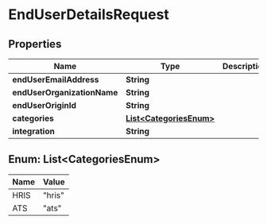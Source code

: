 

# EndUserDetailsRequest

## Properties

Name | Type | Description | Notes
------------ | ------------- | ------------- | -------------
**endUserEmailAddress** | **String** |  | 
**endUserOrganizationName** | **String** |  | 
**endUserOriginId** | **String** |  | 
**categories** | [**List&lt;CategoriesEnum&gt;**](#List&lt;CategoriesEnum&gt;) |  | 
**integration** | **String** |  |  [optional]



## Enum: List&lt;CategoriesEnum&gt;

Name | Value
---- | -----
HRIS | &quot;hris&quot;
ATS | &quot;ats&quot;



